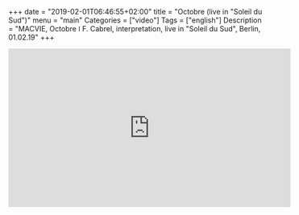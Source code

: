 +++
date = "2019-02-01T06:46:55+02:00"
title = "Octobre (live in "Soleil du Sud")"
menu = "main"
Categories = ["video"]
Tags = ["english"]
Description = "MACVIE, Octobre  ǀ  F. Cabrel, interpretation, live in "Soleil du Sud", Berlin, 01.02.19"
+++

<iframe width="560" height="315" src="https://www.youtube.com/embed/-hewxDFy1QA" frameborder="0" allow="accelerometer; autoplay; encrypted-media; gyroscope; picture-in-picture" allowfullscreen></iframe>



